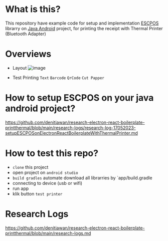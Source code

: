 # What is this?
This repository have example code for setup and implementation [ESCPOS](https://github.com/DantSu/ESCPOS-ThermalPrinter-Android) librarry on [Java Android](https://developer.android.com/codelabs/build-your-first-android-app#0) project, for printing the receipt with Thermal Printer (Bluetooth Adapter)

# Overviews
- Layout
![image](https://github.com/denitiawan/research-java-android-escpos/assets/11941308/90060f3a-7d9b-487c-b72d-ace77279fe50)

- Test Printing `Text` `Barcode` `QrCode` `Cut Papper`


# How to setup ESCPOS on your java android project?
https://github.com/denitiawan/research-electron-react-boilerplate-printthermal/blob/main/research-logs/research-log-17052023-setupESCPOSonElectronReactBoilerplateWithThermalPrinter.md

# How to test this repo?
- `clone` this project
- open project on `android studio`
- `build gradles` automate download all librarries by `app/build.gradle
- connecting to device (usb or wifi)
- run app
- klik button `test printer`

# Research Logs
https://github.com/denitiawan/research-electron-react-boilerplate-printthermal/blob/main/research-logs.md






